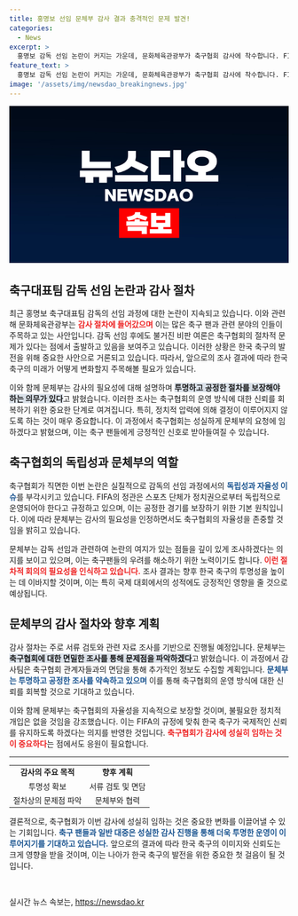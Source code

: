 ```yaml
---
title: 홍명보 선임 문체부 감사 결과 충격적인 문제 발견!
categories:
  - News
excerpt: >
  홍명보 감독 선임 논란이 커지는 가운데, 문화체육관광부가 축구협회 감사에 착수합니다. FIFA의 독립성을 언급하며 정부 개입 우려를 일축한 가운데, 진실이 밝혀질지 귀추가 주목됩니다.
feature_text: >
  홍명보 감독 선임 논란이 커지는 가운데, 문화체육관광부가 축구협회 감사에 착수합니다. FIFA의 독립성을 언급하며 정부 개입 우려를 일축한 가운데, 진실이 밝혀질지 귀추가 주목됩니다.
image: '/assets/img/newsdao_breakingnews.jpg'
---
```


<p><img src="/assets/img/newsdao_breakingnews.jpg" alt="implanttips 속보" /></p>

<h2 data-ke-size="size26">축구대표팀 감독 선임 논란과 감사 절차</h2>

<p data-ke-size="size16">최근 홍명보 축구대표팀 감독의 선임 과정에 대한 논란이 지속되고 있습니다. 이와 관련해 문화체육관광부는 <b><span style="color: #ee2323;">감사 절차에 들어갔으며</span></b> 이는 많은 축구 팬과 관련 분야의 인들이 주목하고 있는 사안입니다. 감독 선임 후에도 불거진 비판 여론은 축구협회의 절차적 문제가 있다는 점에서 출발하고 있음을 보여주고 있습니다. 이러한 상황은 한국 축구의 발전을 위해 중요한 사안으로 거론되고 있습니다. 따라서, 앞으로의 조사 결과에 따라 한국 축구의 미래가 어떻게 변화할지 주목해볼 필요가 있습니다.</p>

<p data-ke-size="size16">이와 함께 문체부는 감사의 필요성에 대해 설명하며 <b><span style="background-color: #21538527;">투명하고 공정한 절차를 보장해야 하는 의무가 있다</span></b>고 밝혔습니다. 이러한 조사는 축구협회의 운영 방식에 대한 신뢰를 회복하기 위한 중요한 단계로 여겨집니다. 특히, 정치적 압력에 의해 결정이 이루어지지 않도록 하는 것이 매우 중요합니다. 이 과정에서 축구협회는 성실하게 문체부의 요청에 임하겠다고 밝혔으며, 이는 축구 팬들에게 긍정적인 신호로 받아들여질 수 있습니다.</p>

<h2 data-ke-size="size26">축구협회의 독립성과 문체부의 역할</h2>

<p data-ke-size="size16">축구협회가 직면한 이번 논란은 실질적으로 감독의 선임 과정에서의 <b><span style="color: #1a5490;">독립성과 자율성 이슈</span></b>를 부각시키고 있습니다. FIFA의 정관은 스포츠 단체가 정치권으로부터 독립적으로 운영되어야 한다고 규정하고 있으며, 이는 공정한 경기를 보장하기 위한 기본 원칙입니다. 이에 따라 문체부는 감사의 필요성을 인정하면서도 축구협회의 자율성을 존중할 것임을 밝히고 있습니다.</p>

<p data-ke-size="size16">문체부는 감독 선임과 관련하여 논란의 여지가 있는 점들을 깊이 있게 조사하겠다는 의지를 보이고 있으며, 이는 축구팬들의 우려를 해소하기 위한 노력이기도 합니다. <b><span style="color: #ee2323;">이런 절차적 회의의 필요성을 인식하고 있습니다.</span></b> 조사 결과는 향후 한국 축구의 투명성을 높이는 데 이바지할 것이며, 이는 특히 국제 대회에서의 성적에도 긍정적인 영향을 줄 것으로 예상됩니다.</p>

<h2 data-ke-size="size26">문체부의 감사 절차와 향후 계획</h2>

<p data-ke-size="size16">감사 절차는 주로 서류 검토와 관련 자료 조사를 기반으로 진행될 예정입니다. 문체부는 <b><span style="background-color: #21538527;">축구협회에 대한 면밀한 조사를 통해 문제점을 파악하겠다</span></b>고 밝혔습니다. 이 과정에서 감사팀은 축구협회 관계자들과의 면담을 통해 추가적인 정보도 수집할 계획입니다. <b><span style="color: #1a5490;">문체부는 투명하고 공정한 조사를 약속하고 있으며</span></b> 이를 통해 축구협회의 운영 방식에 대한 신뢰를 회복할 것으로 기대하고 있습니다.</p>

<p data-ke-size="size16">이와 함께 문체부는 축구협회의 자율성을 지속적으로 보장할 것이며, 불필요한 정치적 개입은 없을 것임을 강조했습니다. 이는 FIFA의 규정에 맞춰 한국 축구가 국제적인 신뢰를 유지하도록 하겠다는 의지를 반영한 것입니다. <b><span style="color: #ee2323;">축구협회가 감사에 성실히 임하는 것이 중요하다</span></b>는 점에서도 응원이 필요합니다.</p>

<hr>

<table style="width: 100%;">
    <tr>
        <td style="text-align: center; height: 17px;"><b>감사의 주요 목적</b></td>
        <td style="text-align: center; height: 17px;"><b>향후 계획</b></td>
    </tr>
    <tr>
        <td style="text-align: center; height: 17px;">투명성 확보</td>
        <td style="text-align: center; height: 17px;">서류 검토 및 면담</td>
    </tr>
    <tr>
        <td style="text-align: center; height: 17px;">절차상의 문제점 파악</td>
        <td style="text-align: center; height: 17px;">문체부와 협력</td>
    </tr>
</table>

<p data-ke-size="size16">결론적으로, 축구협회가 이번 감사에 성실히 임하는 것은 중요한 변화를 이끌어낼 수 있는 기회입니다. <b><span style="color: #1a5490;">축구 팬들과 일반 대중은 성실한 감사 진행을 통해 더욱 투명한 운영이 이루어지기를 기대하고 있습니다.</span></b> 앞으로의 결과에 따라 한국 축구의 이미지와 신뢰도는 크게 영향을 받을 것이며, 이는 나아가 한국 축구의 발전을 위한 중요한 첫 걸음이 될 것입니다.</p>

<p data-ke-size="size16">&nbsp;</p>
실시간 뉴스 속보는, <a href="https://newsdao.kr" rel="dofollow">https://newsdao.kr</a>


